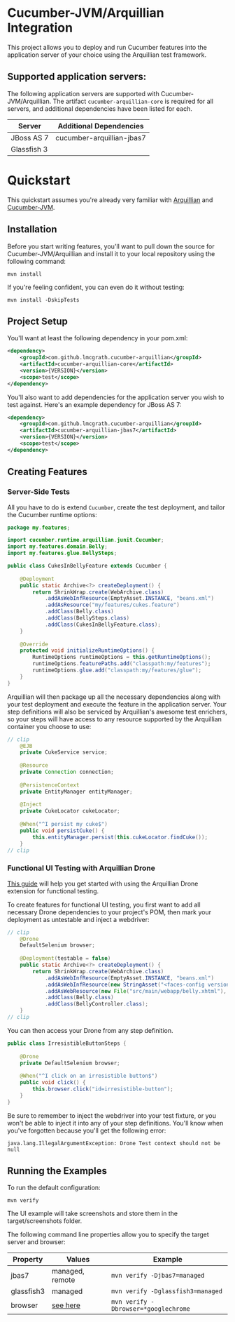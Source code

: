 Cucumber-JVM/Arquillian Integration
===================================

This project allows you to deploy and run Cucumber features into the
application server of your choice using the Arquillian test framework.

## Supported application servers:

The following application servers are supported with Cucumber-JVM/Arquillian.
The artifact ```cucumber-arquillian-core``` is required for all servers, and
additional dependencies have been listed for each.

| Server      | Additional Dependencies   |
|-------------|---------------------------|
| JBoss AS 7  | cucumber-arquillian-jbas7 |
| Glassfish 3 |                           |

# Quickstart

This quickstart assumes you're already very familiar with [Arquillian](http://www.arquillian.org/)
and [Cucumber-JVM](http://www.github.com/cucumber/cucumber-jvm).

## Installation

Before you start writing features, you'll want to pull down the source for
Cucumber-JVM/Arquillian and install it to your local repository using the
following command:

```mvn install```

If you're feeling confident, you can even do it without testing:

```mvn install -DskipTests```

## Project Setup

You'll want at least the following dependency in your pom.xml:

```xml
<dependency>
    <groupId>com.github.lmcgrath.cucumber-arquillian</groupId>
    <artifactId>cucumber-arquillian-core</artifactId>
    <version>{VERSION}</version>
    <scope>test</scope>
</dependency>
```

You'll also want to add dependencies for the application server you wish to
test against. Here's an example dependency for JBoss AS 7:

```xml
<dependency>
    <groupId>com.github.lmcgrath.cucumber-arquillian</groupId>
    <artifactId>cucumber-arquillian-jbas7</artifactId>
    <version>{VERSION}</version>
    <scope>test</scope>
</dependency>
```

## Creating Features

### Server-Side Tests

All you have to do is extend ```Cucumber```, create the test deployment, and
tailor the Cucumber runtime options:

```java
package my.features;

import cucumber.runtime.arquillian.junit.Cucumber;
import my.features.domain.Belly;
import my.features.glue.BellySteps;

public class CukesInBellyFeature extends Cucumber {
    
    @Deployment
    public static Archive<?> createDeployment() {
        return ShrinkWrap.create(WebArchive.class)
            .addAsWebInfResource(EmptyAsset.INSTANCE, "beans.xml")
            .addAsResource("my/features/cukes.feature")
            .addClass(Belly.class)
            .addClass(BellySteps.class)
            .addClass(CukesInBellyFeature.class);
    }
    
    @Override
    protected void initializeRuntimeOptions() {
        RuntimeOptions runtimeOptions = this.getRuntimeOptions();
        runtimeOptions.featurePaths.add("classpath:my/features");
        runtimeOptions.glue.add("classpath:my/features/glue");
    }
}
```

Arquillian will then package up all the necessary dependencies along with your
test deployment and execute the feature in the application server. Your step
definitions will also be serviced by Arquillian's awesome test enrichers, so
your steps will have access to any resource supported by the Arquillian
container you choose to use:

```java
// clip
    @EJB
    private CukeService service;
    
    @Resource
    private Connection connection;
    
    @PersistenceContext
    private EntityManager entityManager;
    
    @Inject
    private CukeLocator cukeLocator;
    
    @When("^I persist my cuke$")
    public void persistCuke() {
        this.entityManager.persist(this.cukeLocator.findCuke());
    }
// clip
``` 

### Functional UI Testing with Arquillian Drone

[This guide](http://arquillian.org/guides/functional_testing_using_drone/) will
help you get started with using the Arquillian Drone extension for functional
testing.

To create features for functional UI testing, you first want to add all
necessary Drone dependencies to your project's POM, then mark your deployment
as untestable and inject a webdriver:

```java
// clip
    @Drone
    DefaultSelenium browser;
    
    @Deployment(testable = false)
    public static Archive<?> createDeployment() {
        return ShrinkWrap.create(WebArchive.class)
            .addAsWebInfResource(EmptyAsset.INSTANCE, "beans.xml")
            .addAsWebInfResource(new StringAsset("<faces-config version=\"2.0\"/>"), "faces-config.xml")
            .addAsWebResource(new File("src/main/webapp/belly.xhtml"), "belly.xhtml")
            .addClass(Belly.class)
            .addClass(BellyController.class);
    }
// clip
```

You can then access your Drone from any step definition.

```java
public class IrresistibleButtonSteps {
    
    @Drone
    private DefaultSelenium browser;
    
    @When("^I click on an irresistible button$")
    public void click() {
        this.browser.click("id=irresistible-button");
    }
}
```

Be sure to remember to inject the webdriver into your test fixture, or you
won't be able to inject it into any of your step definitions. You'll know when
you've forgotten because you'll get the following error:

```java.lang.IllegalArgumentException: Drone Test context should not be null```

## Running the Examples

To run the default configuration:

```mvn verify```

The UI example will take screenshots and store them in the target/screenshots
folder.

The following command line properties allow you to specify the target server
and browser:

| Property   | Values          | Example                               |
|------------|-----------------|---------------------------------------|
| jbas7      | managed, remote | ```mvn verify -Djbas7=managed```      |
| glassfish3 | managed         | ```mvn verify -Dglassfish3=managed``` |
| browser    | [see here](http://stackoverflow.com/questions/2569977/list-of-selenium-rc-browser-launchers) | ```mvn verify -Dbrowser=*googlechrome``` |
